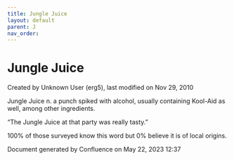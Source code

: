 ```yaml
---
title: Jungle Juice
layout: default
parent: J
nav_order:
---
```


# Jungle Juice

Created by  Unknown User (erg5), last modified on Nov 29, 2010

Jungle Juice n. a punch spiked with alcohol, usually containing Kool-Aid as well, among other ingredients.

“The Jungle Juice at that party was really tasty.”

100% of those surveyed know this word but 0% believe it is of local origins.

Document generated by Confluence on May 22, 2023 12:37


